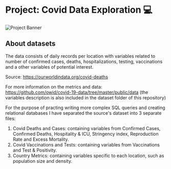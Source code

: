 # Project: Covid Data Exploration 💻

![Project Banner](https://user-images.githubusercontent.com/88495091/209154393-d7d258f1-370e-4024-accc-6f17b58437ce.png)

## About datasets

The data consists of daily records per location with variables related to number of confirmed cases, deaths, hospitalizations, testing, vaccinations and a other variables of potential interest.

Source: https://ourworldindata.org/covid-deaths

For more information on the metrics and data: https://github.com/owid/covid-19-data/tree/master/public/data 
(the variables description is also included in the dataset folder of this repository)


For the purpose of practing writing more complex SQL queries and creating relational databases I have separated the source's dataset into 3 separate files:

1. Covid Deaths and Cases: containing variables from Confirmed Cases, Confirmed Deaths, Hospitality & ICU, Stringency index, Reproduction Rate and Excess Mortality.
2. Covid Vaccinations and Tests: containing variables from Vaccinations and Test & Positivity.
3. Country Metrics: containing variables specific to each location, such as population size and density.


